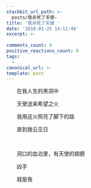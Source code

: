 ```yaml
---
stackbit_url_path: >-
  posts/我杀死了天使-
title: '我杀死了天使 '
date: '2010-01-25 14:11:46'
excerpt: >-
  
comments_count: 0
positive_reactions_count: 0
tags: 
  - 
canonical_url: >-
template: post
---
```

<div style="text-indent: 2em"><p>在我人生的黑洞中</p><p>天使送来希望之火</p><p>我用这火照亮了脚下的路</p><p>直到拨云见日</p><p>&nbsp;</p><p>洞口的血泊里，有天使的翅膀</p><p>凶手</p><p>就是我</p></div>